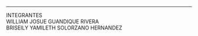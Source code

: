 _______________________________________
INTEGRANTES
<br>
WILLIAM JOSUE GUANDIQUE RIVERA
<br>
BRISEILY YAMILETH SOLORZANO HERNANDEZ


